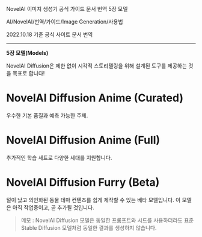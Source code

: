 NovelAI 이미지 생성기 공식 가이드 문서 번역 5장 모델

AI/NovelAI/번역/가이드/Image Generation/사용법

2022.10.18 기준 공식 사이트 문서 번역

---

**5장 모델(Models)**

NovelAI Diffusion은 제한 없이 시각적 스토리텔링을 위해 설계된 도구를 제공하는 것을 목표로 합니다!

# NovelAI Diffusion Anime (Curated)

우수한 기본 품질과 예측 가능한 주제.

# NovelAI Diffusion Anime (Full)

추가적인 학습 세트로 다양한 세대를 지원합니다.

# NovelAI Diffusion Furry (Beta)

털이 났고 의인화된 동물 테마 컨텐츠를 쉽게 제작할 수 있는 베타 모델입니다. 이 모델은 아직 작업중이고, 곧 추가될 것입니다.

> 메모 : NovelAI Diffusion 모델은 동일한 프롬프트와 시드를 사용하더라도 표준 Stable Diffusion 모델처럼 동일한 결과를 생성하지 않습니다.